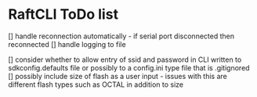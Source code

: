 # RaftCLI ToDo list

[] handle reconnection automatically - if serial port disconnected then reconnected
[] handle logging to file

[] consider whether to allow entry of ssid and password in CLI written to sdkconfig.defaults file or possibly to a config.ini type file that is .gitignored
[] possibly include size of flash as a user input - issues with this are different flash types such as OCTAL in addition to size
